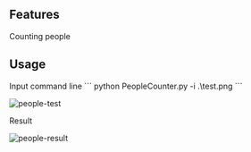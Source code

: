 ## Features
Counting people

## Usage

<p>Input command line ``` python PeopleCounter.py -i .\test.png ```</p>

![people-test](https://cdn.jsdelivr.net/gh/taminhhienmor/counting-people-office/test.png)

<p>Result </p>

![people-result](https://cdn.jsdelivr.net/gh/taminhhienmor/counting-people-office/result.png)